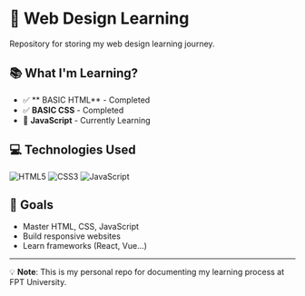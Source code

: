 # 🎨 Web Design Learning

Repository for storing my web design learning journey.

## 📚 What I'm Learning?

- ✅ ** BASIC HTML** - Completed
- ✅ **BASIC CSS** - Completed  
- 🔄 **JavaScript** - Currently Learning

<!--## 📁 Folder Structure

```
📦 This Repo
├── 📂 HTML/          # HTML exercises
├── 📂 CSS/           # CSS exercises
├── 📂 JavaScript/    # JavaScript exercises
└── 📂 Projects/      # Small projects
```-->

## 💻 Technologies Used

![HTML5](https://img.shields.io/badge/HTML5-E34F26?style=flat&logo=html5&logoColor=white)
![CSS3](https://img.shields.io/badge/CSS3-1572B6?style=flat&logo=css3&logoColor=white)
![JavaScript](https://img.shields.io/badge/JavaScript-F7DF1E?style=flat&logo=javascript&logoColor=black)

## 🎯 Goals

- Master HTML, CSS, JavaScript
- Build responsive websites
- Learn frameworks (React, Vue...)

---

💡 **Note**: This is my personal repo for documenting my learning process at FPT University.
